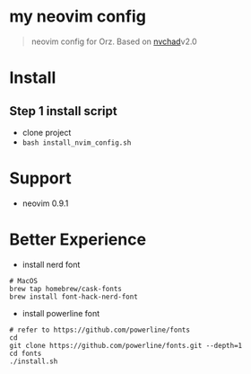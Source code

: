# my neovim config
> neovim config for Orz.
> Based on [nvchad](https://nvchad.com)v2.0


# Install
## Step 1 install script
- clone project
- `bash install_nvim_config.sh`

# Support
- neovim 0.9.1

# Better Experience

- install nerd font
```shell
# MacOS
brew tap homebrew/cask-fonts
brew install font-hack-nerd-font
```

- install powerline font
```shell
# refer to https://github.com/powerline/fonts
cd
git clone https://github.com/powerline/fonts.git --depth=1
cd fonts
./install.sh
```